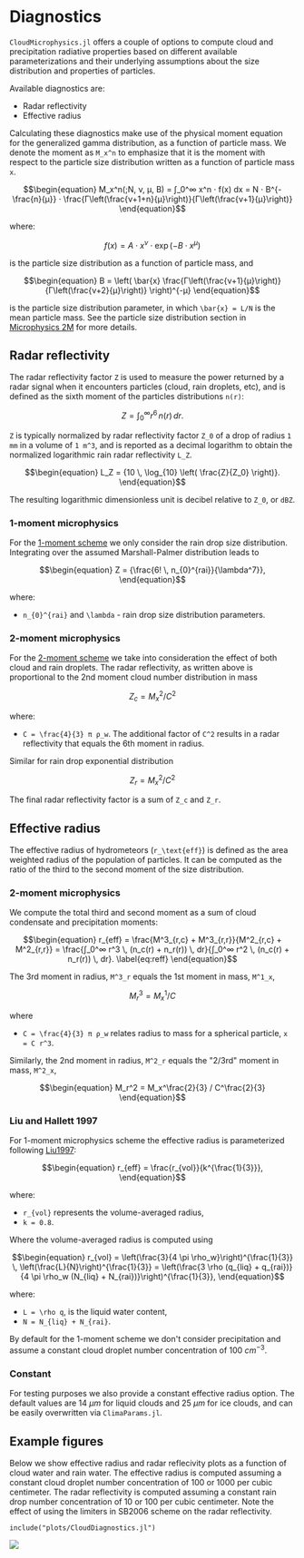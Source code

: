 # Diagnostics

`CloudMicrophysics.jl` offers a couple of options to compute cloud and precipitation
radiative properties based on different available parameterizations and their
underlying assumptions about the size distribution and properties of particles.

Available diagnostics are:
 - Radar reflectivity
 - Effective radius

Calculating these diagnostics make use of the physical moment equation for the 
generalized gamma distribution, as a function of particle mass. We denote the moment
as ``M_x^n`` to emphasize that it is the moment with respect to the particle size 
distribution written as a function of particle mass ``x``.
```math
\begin{equation}
M_x^n(;N, ν, μ, B) 
  = ∫_0^∞ x^n ⋅ f(x) dx
  = N ⋅ B^{-\frac{n}{μ}} ⋅ \frac{Γ\left(\frac{ν+1+n}{μ}\right)}{Γ\left(\frac{ν+1}{μ}\right)}
\end{equation}
```
where:
```math
\begin{equation}
f(x) = A ⋅ x^ν ⋅ \exp(-B ⋅ x^μ)
\end{equation}
```
is the particle size distribution as a function of particle mass, and
```math
\begin{equation}
B = \left( \bar{x} \frac{Γ\left(\frac{ν+1}{μ}\right)}{Γ\left(\frac{ν+2}{μ}\right)} \right)^{-μ}
\end{equation}
```
is the particle size distribution parameter, in which ``\bar{x} = L/N`` is the mean particle mass.
See the particle size distribution section in [Microphysics 2M](@ref) for more details.

## Radar reflectivity

The radar reflectivity factor ``Z`` is used to measure the power returned
  by a radar signal when it encounters particles (cloud, rain droplets, etc),
  and is defined as the sixth moment of the particles distributions ``n(r)``:

```math
\begin{equation}
Z = {\int_0^\infty r^{6} \, n(r) \, dr}.
\label{eq:Z}
\end{equation}
```

``Z`` is typically normalized by radar reflectivity factor ``Z_0``
of a drop of radius ``1 mm`` in a volume of ``1 m^3``, and is reported
as a decimal logarithm to obtain the normalized
logarithmic rain radar reflectivity ``L_Z``.
```math
\begin{equation}
L_Z = {10 \, \log_{10} \left( \frac{Z}{Z_0} \right)}.
\end{equation}
```
The resulting logarithmic dimensionless unit is decibel relative to ``Z_0``, or ``dBZ``.

### 1-moment microphysics

For the [1-moment scheme](https://clima.github.io/CloudMicrophysics.jl/dev/Microphysics1M/)
  we only consider the rain drop size distribution.
Integrating over the assumed Marshall-Palmer distribution leads to
```math
\begin{equation}
Z = {\frac{6! \, n_{0}^{rai}}{\lambda^7}},
\end{equation}
```
where:
 - ``n_{0}^{rai}`` and ``\lambda`` - rain drop size distribution parameters.

### 2-moment microphysics

For the [2-moment scheme](https://clima.github.io/CloudMicrophysics.jl/dev/Microphysics2M/)
  we take into consideration the effect of both cloud and rain droplets.
The radar reflectivity, as written above is proportional to the 2nd moment cloud number distribution in mass
```math
\begin{equation}
Z_c = M_x^2 / C^2
\end{equation}
```
where:
 - ``C = \frac{4}{3} π ρ_w``.
The additional factor of ``C^2`` results in a radar reflectivity that equals the 6th moment in radius.

Similar for rain drop exponential distribution
```math
\begin{equation}
Z_r = M_x^2 / C^2
\end{equation}
```
The final radar reflectivity factor is a sum of ``Z_c`` and ``Z_r``.

## Effective radius

The effective radius of hydrometeors (``r_\text{eff}``) is defined as
the area weighted radius of the population of particles.
It can be computed as the ratio of the third to the second moment
of the size distribution.

### 2-moment microphysics

We compute the total third and second moment as a sum of cloud condensate and
precipitation moments:
```math
\begin{equation}
r_{eff} 
  = \frac{M^3_{r,c} + M^3_{r,r}}{M^2_{r,c} + M^2_{r,r}} 
  = \frac{∫_0^∞ r^3 \, (n_c(r) + n_r(r)) \, dr}{∫_0^∞ r^2 \, (n_c(r) + n_r(r)) \, dr}.
\label{eq:reff}
\end{equation}
```
The 3rd moment in radius, ``M^3_r`` equals the 1st moment in mass, ``M^1_x``,
```math
\begin{equation}
M^3_r = M^1_x / C
\end{equation}
```
where
 - ``C = \frac{4}{3} π ρ_w`` relates radius to mass for a spherical particle, ``x = C r^3``.

Similarly, the 2nd moment in radius, ``M^2_r`` equals the "2/3rd" moment in mass, ``M^2_x``,
```math
\begin{equation}
M_r^2 = M_x^\frac{2}{3} / C^\frac{2}{3}
\end{equation}
```

### Liu and Hallett 1997

For 1-moment microphysics scheme the effective radius
is parameterized following [Liu1997](@cite):

```math
\begin{equation}
  r_{eff} = \frac{r_{vol}}{k^{\frac{1}{3}}},
\end{equation}
```
where:
  - ``r_{vol}`` represents the volume-averaged radius,
  - ``k = 0.8``.

Where the volume-averaged radius is computed using
```math
\begin{equation}
  r_{vol} = \left(\frac{3}{4 \pi \rho_w}\right)^{\frac{1}{3}} \, \left(\frac{L}{N}\right)^{\frac{1}{3}} = \left(\frac{3  \rho (q_{liq} + q_{rai})}{4 \pi \rho_w (N_{liq} + N_{rai})}\right)^{\frac{1}{3}},
\end{equation}
```
where:
  - ``L = \rho q``, is the liquid water content,
  - ``N = N_{liq} + N_{rai}``.

By default for the 1-moment scheme we don't consider precipitation and assume
a constant cloud droplet number concentration of 100 $cm^{-3}$.

### Constant

For testing purposes we also provide a constant effective radius option.
The default values are 14 $\mu m$ for liquid clouds and 25 $\mu m$ for ice clouds,
and can be easily overwritten via `ClimaParams.jl`.

## Example figures

Below we show effective radius and radar reflecivity plots as a function of cloud water and rain water.
The effective radius is computed assuming a constant cloud droplet number concentration
  of 100 or 1000 per cubic centimeter.
The radar reflectivity is computed assuming a constant rain drop number concentration
  of 10 or 100 per cubic centimeter.
Note the effect of using the limiters in SB2006 scheme on the radar reflectivity.

```@example
include("plots/CloudDiagnostics.jl")
```
![](CloudDiagnostics.svg)
